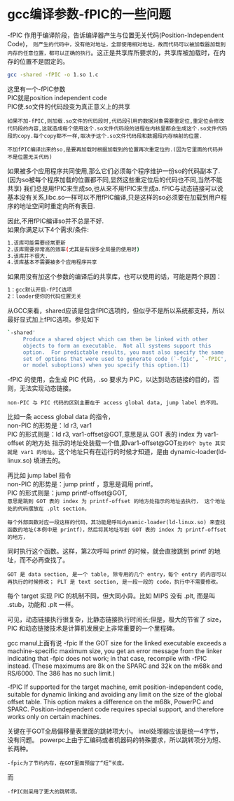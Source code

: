# gcc编译参数-fPIC的一些问题



-fPIC 作用于编译阶段，告诉编译器产生与位置无关代码(Position-Independent Code)，
`则产生的代码中，没有绝对地址，全部使用相对地址，故而代码可以被加载器加载到内存的任意位置，都可以正确的执行`。这正是共享库所要求的，共享库被加载时，在内存的位置不是固定的。

```sh
gcc -shared -fPIC -o 1.so 1.c 
```

这里有一个-fPIC参数<br>
PIC就是position independent code<br>
PIC使.so文件的代码段变为真正意义上的共享<br>

`如果不加-fPIC,则加载.so文件的代码段时,代码段引用的数据对象需要重定位,重定位会修改代码段的内容,这就造成每个使用这个.so文件代码段的进程在内核里都会生成这个.so文件代码段的copy.每个copy都不一样,取决于这个.so文件代码段和数据段内存映射的位置.`



`不加fPIC编译出来的so,是要再加载时根据加载到的位置再次重定位的.(因为它里面的代码并不是位置无关代码)`


如果被多个应用程序共同使用,那么它们必须每个程序维护一份so的代码副本了.(因为so被每个程序加载的位置都不同,显然这些重定位后的代码也不同,当然不能共享)
我们总是用fPIC来生成so,也从来不用fPIC来生成a.
fPIC与动态链接可以说基本没有关系,libc.so一样可以不用fPIC编译,只是这样的so必须要在加载到用户程序的地址空间时重定向所有表目.


因此,不用fPIC编译so并不总是不好.<br>
如果你满足以下4个需求/条件:<br>
```sh
1.该库可能需要经常更新
2.该库需要非常高的效率(尤其是有很多全局量的使用时)
3.该库并不很大.
4.该库基本不需要被多个应用程序共享
```
如果用没有加这个参数的编译后的共享库，也可以使用的话，可能是两个原因：
```sh
1：gcc默认开启-fPIC选项
2：loader使你的代码位置无关
```
从GCC来看，shared应该是包含fPIC选项的，但似乎不是所以系统都支持，所以最好显式加上fPIC选项。参见如下

```sh
`-shared'
     Produce a shared object which can then be linked with other
     objects to form an executable.  Not all systems support this
     option.  For predictable results, you must also specify the same
     set of options that were used to generate code (`-fpic', `-fPIC',
     or model suboptions) when you specify this option.(1)
```

-fPIC 的使用，会生成 PIC 代码，.so 要求为 PIC，以达到动态链接的目的，否则，无法实现动态链接。


`non-PIC 与 PIC 代码的区别主要在于 access global data, jump label 的不同。`

比如一条 access global data 的指令，<br>
non-PIC 的形势是：ld r3, var1<br>
PIC 的形式则是：ld r3, var1-offset@GOT,意思是从 GOT 表的 index 为 var1-offset 的地方处
指示的地址处装载一个值,即var1-offset@GOT`处的4个 byte 其实就是 var1 的地址`。这个地址只有在运行的时候才知道，是由 dynamic-loader(ld-linux.so) 填进去的。

再比如 jump label 指令<br>
non-PIC 的形势是：jump printf ，意思是调用 printf。<br>
PIC 的形式则是：jump printf-offset@GOT,<br>
`意思是跳到 GOT 表的 index 为 printf-offset 的地方处指示的地址去执行，
这个地址处的代码摆放在 .plt section，`


`每个外部函数对应一段这样的代码，其功能是呼叫dynamic-loader(ld-linux.so) 来查找函数的地址(本例中是 printf)，然后将其地址写到 GOT 表的 index 为 printf-offset 的地方，`

同时执行这个函数。这样，第2次呼叫 printf 的时候，就会直接跳到 printf 的地址，而不必再查找了。

`GOT 是 data section, 是一个 table, 除专用的几个 entry，每个 entry 的内容可以再执行的时候修改；
PLT 是 text section, 是一段一段的 code，执行中不需要修改。`

每个 target 实现 PIC 的机制不同，但大同小异。比如 MIPS 没有 .plt, 而是叫 .stub，功能和 .plt 一样。

可见，动态链接执行很复杂，比静态链接执行时间长;但是，极大的节省了 size，PIC 和动态链接技术是计算机发展史上非常重要的一个里程碑。

gcc manul上面有说
-fpic        If the GOT size for the linked executable exceeds a machine-specific maximum size, you get an error message from the linker indicating that -fpic does not work; in that case, recompile with -fPIC instead. (These maximums are 8k on the SPARC and 32k on the m68k and RS/6000. The 386 has no such limit.)

-fPIC       If supported for the target machine, emit position-independent code, suitable for dynamic linking and avoiding any limit on the size of the global offset table. This option makes a difference on the m68k, PowerPC and SPARC. Position-independent code requires special support, and therefore works only on certain machines.

关键在于GOT全局偏移量表里面的跳转项大小。
intel处理器应该是统一4字节，没有问题。
powerpc上由于汇编码或者机器码的特殊要求，所以跳转项分为短、长两种。

`-fpic为了节约内存，在GOT里面预留了“短”长度。`

而

`-fPIC则采用了更大的跳转项。`
